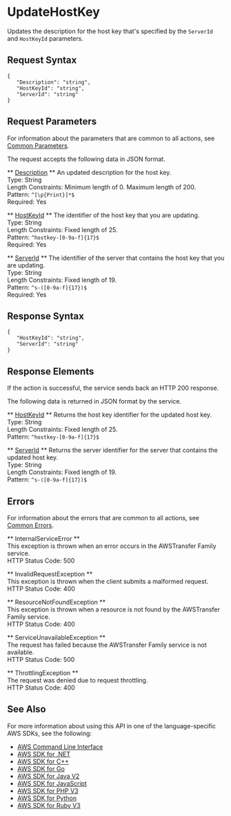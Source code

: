 # UpdateHostKey<a name="API_UpdateHostKey"></a>

Updates the description for the host key that's specified by the `ServerId` and `HostKeyId` parameters\.

## Request Syntax<a name="API_UpdateHostKey_RequestSyntax"></a>

```
{
   "Description": "string",
   "HostKeyId": "string",
   "ServerId": "string"
}
```

## Request Parameters<a name="API_UpdateHostKey_RequestParameters"></a>

For information about the parameters that are common to all actions, see [Common Parameters](CommonParameters.md)\.

The request accepts the following data in JSON format\.

 ** [Description](#API_UpdateHostKey_RequestSyntax) **   <a name="TransferFamily-UpdateHostKey-request-Description"></a>
An updated description for the host key\.  
Type: String  
Length Constraints: Minimum length of 0\. Maximum length of 200\.  
Pattern: `^[\p{Print}]*$`   
Required: Yes

 ** [HostKeyId](#API_UpdateHostKey_RequestSyntax) **   <a name="TransferFamily-UpdateHostKey-request-HostKeyId"></a>
The identifier of the host key that you are updating\.  
Type: String  
Length Constraints: Fixed length of 25\.  
Pattern: `^hostkey-[0-9a-f]{17}$`   
Required: Yes

 ** [ServerId](#API_UpdateHostKey_RequestSyntax) **   <a name="TransferFamily-UpdateHostKey-request-ServerId"></a>
The identifier of the server that contains the host key that you are updating\.  
Type: String  
Length Constraints: Fixed length of 19\.  
Pattern: `^s-([0-9a-f]{17})$`   
Required: Yes

## Response Syntax<a name="API_UpdateHostKey_ResponseSyntax"></a>

```
{
   "HostKeyId": "string",
   "ServerId": "string"
}
```

## Response Elements<a name="API_UpdateHostKey_ResponseElements"></a>

If the action is successful, the service sends back an HTTP 200 response\.

The following data is returned in JSON format by the service\.

 ** [HostKeyId](#API_UpdateHostKey_ResponseSyntax) **   <a name="TransferFamily-UpdateHostKey-response-HostKeyId"></a>
Returns the host key identifier for the updated host key\.  
Type: String  
Length Constraints: Fixed length of 25\.  
Pattern: `^hostkey-[0-9a-f]{17}$` 

 ** [ServerId](#API_UpdateHostKey_ResponseSyntax) **   <a name="TransferFamily-UpdateHostKey-response-ServerId"></a>
Returns the server identifier for the server that contains the updated host key\.  
Type: String  
Length Constraints: Fixed length of 19\.  
Pattern: `^s-([0-9a-f]{17})$` 

## Errors<a name="API_UpdateHostKey_Errors"></a>

For information about the errors that are common to all actions, see [Common Errors](CommonErrors.md)\.

 ** InternalServiceError **   
This exception is thrown when an error occurs in the AWSTransfer Family service\.  
HTTP Status Code: 500

 ** InvalidRequestException **   
This exception is thrown when the client submits a malformed request\.  
HTTP Status Code: 400

 ** ResourceNotFoundException **   
This exception is thrown when a resource is not found by the AWSTransfer Family service\.  
HTTP Status Code: 400

 ** ServiceUnavailableException **   
The request has failed because the AWSTransfer Family service is not available\.  
HTTP Status Code: 500

 ** ThrottlingException **   
The request was denied due to request throttling\.  
HTTP Status Code: 400

## See Also<a name="API_UpdateHostKey_SeeAlso"></a>

For more information about using this API in one of the language\-specific AWS SDKs, see the following:
+  [AWS Command Line Interface](https://docs.aws.amazon.com/goto/aws-cli/transfer-2018-11-05/UpdateHostKey) 
+  [AWS SDK for \.NET](https://docs.aws.amazon.com/goto/DotNetSDKV3/transfer-2018-11-05/UpdateHostKey) 
+  [AWS SDK for C\+\+](https://docs.aws.amazon.com/goto/SdkForCpp/transfer-2018-11-05/UpdateHostKey) 
+  [AWS SDK for Go](https://docs.aws.amazon.com/goto/SdkForGoV1/transfer-2018-11-05/UpdateHostKey) 
+  [AWS SDK for Java V2](https://docs.aws.amazon.com/goto/SdkForJavaV2/transfer-2018-11-05/UpdateHostKey) 
+  [AWS SDK for JavaScript](https://docs.aws.amazon.com/goto/AWSJavaScriptSDK/transfer-2018-11-05/UpdateHostKey) 
+  [AWS SDK for PHP V3](https://docs.aws.amazon.com/goto/SdkForPHPV3/transfer-2018-11-05/UpdateHostKey) 
+  [AWS SDK for Python](https://docs.aws.amazon.com/goto/boto3/transfer-2018-11-05/UpdateHostKey) 
+  [AWS SDK for Ruby V3](https://docs.aws.amazon.com/goto/SdkForRubyV3/transfer-2018-11-05/UpdateHostKey) 